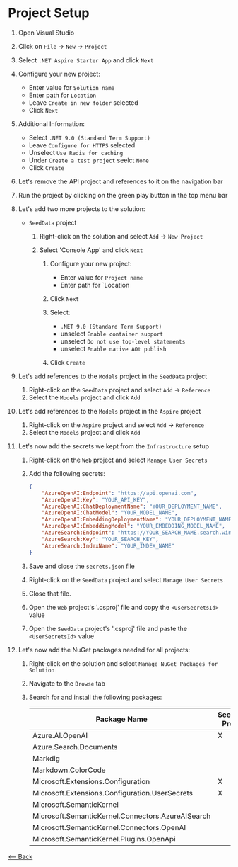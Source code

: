 # Project Setup

1. Open Visual Studio
1. Click on `File` -> `New` -> `Project`
1. Select `.NET Aspire Starter App` and click `Next`
1. Configure your new project:

    - Enter value for `Solution name`
    - Enter path for `Location`
    - Leave `Create in new folder` selected
    - Click `Next`

1. Additional Information:

    - Select `.NET 9.0 (Standard Term Support)`
    - Leave `Configure for HTTPS` selected
    - Unselect `Use Redis for caching`
    - Under `Create a test project` seelct `None`
    - Click `Create`

1. Let's remove the API project and references to it on the navigation bar

1. Run the project by clicking on the green play button in the top menu bar

1. Let's add two more projects to the solution:

    - `SeedData` project

      1. Right-click on the solution and select `Add` -> `New Project`
      1. Select 'Console App' and click `Next`

          1. Configure your new project:

              - Enter value for `Project name`
              - Enter path for `Location

          1. Click `Next`
          1. Select:

              - `.NET 9.0 (Standard Term Support)`
              - unselect `Enable container support`
              - unselect `Do not use top-level statements`
              - unselect `Enable native AOt publish`

          1. Click `Create`

1. Let's add references to the `Models` project in the `SeedData` project

    1. Right-click on the `SeedData` project and select `Add` -> `Reference`
    1. Select the `Models` project and click `Add`

1. Let's add references to the `Models` project in the `Aspire` project

    1. Right-click on the `Aspire` project and select `Add` -> `Reference`
    1. Select the `Models` project and click `Add`

1. Let's now add the secrets we kept from the `Infrastructure` setup

    1. Right-click on the `Web` project and select `Manage User Secrets`
    1. Add the following secrets:

        ```json
        {
            "AzureOpenAI:Endpoint": "https://api.openai.com",
            "AzureOpenAI:Key": "YOUR_API_KEY",
            "AzureOpenAI:ChatDeploymentName": "YOUR_DEPLOYMENT_NAME",
            "AzureOpenAI:ChatModel": "YOUR_MODEL_NAME",
            "AzureOpenAI:EmbeddingDeploymentName": "YOUR_DEPLOYMENT_NAME",
            "AzureOpenAI:EmbeddingModel": "YOUR_EMBEDDING_MODEL_NAME",
            "AzureSearch:Endpoint": "https://YOUR_SEARCH_NAME.search.windows.net",
            "AzureSearch:Key": "YOUR_SEARCH_KEY",
            "AzureSearch:IndexName": "YOUR_INDEX_NAME"
        }
        ```

    1. Save and close the `secrets.json` file
    1. Right-click on the `SeedData` project and select `Manage User Secrets`
    1. Close that file.
    1. Open the `Web` project's '.csproj' file and copy the `<UserSecretsId>` value
    1. Open the `SeedData` project's '.csproj' file and paste the `<UserSecretsId>` value

1. Let's now add the NuGet packages needed for all projects:

    1. Right-click on the solution and select `Manage NuGet Packages for Solution`
    1. Navigate to the `Browse` tab
    1. Search for and install the following packages:

        | Package Name | SeedData Project | Web Project |
        | ------------ | ---------------- | ----------- |
        | Azure.AI.OpenAI | X | |
        | Azure.Search.Documents | | X |
        | Markdig | | X |
        | Markdown.ColorCode | | X |
        | Microsoft.Extensions.Configuration | X | |
        | Microsoft.Extensions.Configuration.UserSecrets | X | |
        | Microsoft.SemanticKernel | | X |
        | Microsoft.SemanticKernel.Connectors.AzureAISearch | | X |
        | Microsoft.SemanticKernel.Connectors.OpenAI | | X |
        | Microsoft.SemanticKernel.Plugins.OpenApi | | X |

[<-- Back](./GettingStarted.md)
